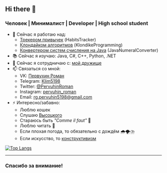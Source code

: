 ## Hi there 👋

### Человек | Минималист | Developer | High school student  

<!--
**RomanPervuhin/RomanPervuhin** is a ✨ _special_ ✨ repository because its `README.md` (this file) appears on your GitHub profile.

Here are some ideas to get you started:

- 🔭 I’m currently working on ...
- 🌱 I’m currently learning ...
- 👯 I’m looking to collaborate on ...
- 🤔 I’m looking for help with ...
- 💬 Ask me about ...
- 📫 How to reach me: ...
- 😄 Pronouns: ...
- ⚡ Fun fact: ...
-->

* 🚀 Сейчас я работаю над: 
  * [Трекером привычек](https://github.com/PervuhinRoman/CSharpHabitsTracker) (HabitsTracker) 
  * [Клондайком алгоритмов](https://github.com/PervuhinRoman/KlondikeProgramming) (KlondikeProgramming)
  * [Конвертером систем счисления на Java](https://github.com/PervuhinRoman/JavaNumeralConverter) (JavaNumeralConverter)
* 📚 Сейчас я изучаю: Java, C#, C++, Python, .NET
* 🤝 Сейчас я сотрудничаю с: [мой дружище](https://github.com/DpoofikD)
* 📫 Связаться со мной:
  * VK: [Первухин Роман](https://vk.com/id469773080)
  * Telegram: [Klim5198](https://t.me/Klim5198)
  * Twitter: [@PervuhinRoman](https://twitter.com/PervuhinRoman)
  * Instagram: [pervuhin_roman](https://www.instagram.com/pervuhin_roman)
  * Email: rg.pervuhin5198@gmail.com
* ⚡ Интересно/забавно: 
  * Люблю кошек
  * Слушаю [Высоцкого](https://ru.wikipedia.org/wiki/%D0%92%D1%8B%D1%81%D0%BE%D1%86%D0%BA%D0%B8%D0%B9,_%D0%92%D0%BB%D0%B0%D0%B4%D0%B8%D0%BC%D0%B8%D1%80_%D0%A1%D0%B5%D0%BC%D1%91%D0%BD%D0%BE%D0%B2%D0%B8%D1%87)
  * Стараюсь быть *"Comme il faut"* 🎩
  * Люблю читать 📙
  * Если плохая погода, то обязательно с дождём 🌧🌪⛈
  * Если искусство, то [конструктивизм](https://ru.wikipedia.org/wiki/%D0%9A%D0%BE%D0%BD%D1%81%D1%82%D1%80%D1%83%D0%BA%D1%82%D0%B8%D0%B2%D0%B8%D0%B7%D0%BC_(%D0%B8%D1%81%D0%BA%D1%83%D1%81%D1%81%D1%82%D0%B2%D0%BE))


[![Top Langs](https://github-readme-stats.vercel.app/api/top-langs/?username=PervuhinRoman&layout=compact)](https://github.com/RomanPervuhin/github-readme-stats)  
 
---
### Спасибо за внимание! ###
